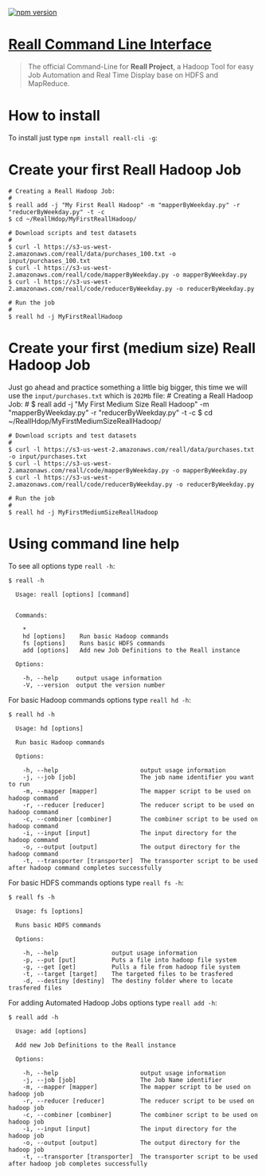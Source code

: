 [![npm version](https://badge.fury.io/js/reall-cli.svg)](https://badge.fury.io/js/reall-cli)

# [Reall Command Line Interface](https://github.com/ReallTeam/reall-cli)

> The official Command-Line for **Reall Project**, a Hadoop Tool for easy Job Automation and Real Time Display base on HDFS and MapReduce.

# How to install

To install just type `npm install reall-cli -g`:

# Create your first Reall Hadoop Job

    # Creating a Reall Hadoop Job:
    #
    $ reall add -j "My First Reall Hadoop" -m "mapperByWeekday.py" -r "reducerByWeekday.py" -t -c
    $ cd ~/ReallHdop/MyFirstReallHadoop/

    # Download scripts and test datasets
    #
    $ curl -l https://s3-us-west-2.amazonaws.com/reall/data/purchases_100.txt -o input/purchases_100.txt
    $ curl -l https://s3-us-west-2.amazonaws.com/reall/code/mapperByWeekday.py -o mapperByWeekday.py
    $ curl -l https://s3-us-west-2.amazonaws.com/reall/code/reducerByWeekday.py -o reducerByWeekday.py

    # Run the job
    #
    $ reall hd -j MyFirstReallHadoop

# Create your first (medium size) Reall Hadoop Job
Just go ahead and practice something a little big bigger, this time we will use the `input/purchases.txt` which is `202Mb` file:
    # Creating a Reall Hadoop Job:
    #
    $ reall add -j "My First Medium Size Reall Hadoop" -m "mapperByWeekday.py" -r "reducerByWeekday.py" -t -c
    $ cd ~/ReallHdop/MyFirstMediumSizeReallHadoop/

    # Download scripts and test datasets
    #
    $ curl -l https://s3-us-west-2.amazonaws.com/reall/data/purchases.txt -o input/purchases.txt
    $ curl -l https://s3-us-west-2.amazonaws.com/reall/code/mapperByWeekday.py -o mapperByWeekday.py
    $ curl -l https://s3-us-west-2.amazonaws.com/reall/code/reducerByWeekday.py -o reducerByWeekday.py

    # Run the job
    #
    $ reall hd -j MyFirstMediumSizeReallHadoop

# Using command line help

To see all options type `reall -h`:

    $ reall -h

      Usage: reall [options] [command]


      Commands:

        *
        hd [options]    Run basic Hadoop commands
        fs [options]    Runs basic HDFS commands
        add [options]   Add new Job Definitions to the Reall instance

      Options:

        -h, --help     output usage information
        -V, --version  output the version number

For basic Hadoop commands options type `reall hd -h`:

    $ reall hd -h

      Usage: hd [options]

      Run basic Hadoop commands

      Options:

        -h, --help                       output usage information
        -j, --job [job]                  The job name identifier you want to run
        -m, --mapper [mapper]            The mapper script to be used on hadoop command
        -r, --reducer [reducer]          The reducer script to be used on hadoop command
        -c, --combiner [combiner]        The combiner script to be used on hadoop command
        -i, --input [input]              The input directory for the hadoop command
        -o, --output [output]            The output directory for the hadoop command
        -t, --transporter [transporter]  The transporter script to be used after hadoop command completes successfully

For basic HDFS commands options type `reall fs -h`:

    $ reall fs -h

      Usage: fs [options]

      Runs basic HDFS commands

      Options:

        -h, --help               output usage information
        -p, --put [put]          Puts a file into hadoop file system
        -g, --get [get]          Pulls a file from hadoop file system
        -t, --target [target]    The targeted files to be trasfered
        -d, --destiny [destiny]  The destiny folder where to locate trasfered files


For adding Automated Hadoop Jobs options type `reall add -h`:

    $ reall add -h

      Usage: add [options]

      Add new Job Definitions to the Reall instance

      Options:

        -h, --help                       output usage information
        -j, --job [job]                  The Job Name identifier
        -m, --mapper [mapper]            The mapper script to be used on hadoop job
        -r, --reducer [reducer]          The reducer script to be used on hadoop job
        -c, --combiner [combiner]        The combiner script to be used on hadoop job
        -i, --input [input]              The input directory for the hadoop job
        -o, --output [output]            The output directory for the hadoop job
        -t, --transporter [transporter]  The transporter script to be used after hadoop job completes successfully
